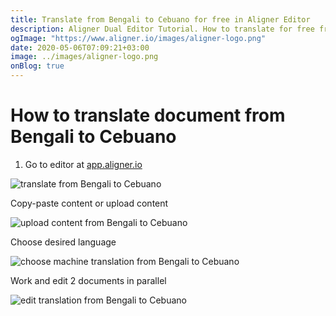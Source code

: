 ```yaml
---
title: Translate from Bengali to Cebuano for free in Aligner Editor
description: Aligner Dual Editor Tutorial. How to translate for free from Bengali to Cebuano. Aligner is multilingual document management platform. 
ogImage: "https://www.aligner.io/images/aligner-logo.png"
date: 2020-05-06T07:09:21+03:00
image: ../images/aligner-logo.png
onBlog: true
---
```


# How to translate document from Bengali to Cebuano

1. Go to editor at [app.aligner.io](https://app.aligner.io "Aligner App web page")

![translate from Bengali to Cebuano](../aligner-blank-editor.png "translate from Bengali to Cebuano")

Copy-paste content or upload content

![upload content from Bengali to Cebuano](../aligner-uploaded-document.png "upload content from Bengali to Cebuano")

Choose desired language

![choose machine translation from Bengali to Cebuano](../aligner-language-dropdown.png "choose machine translation from Bengali to Cebuano")

Work and edit 2 documents in parallel

![edit translation from Bengali to Cebuano](../aligner-double-sitded-editor.png "edit translation from Bengali to Cebuano")

